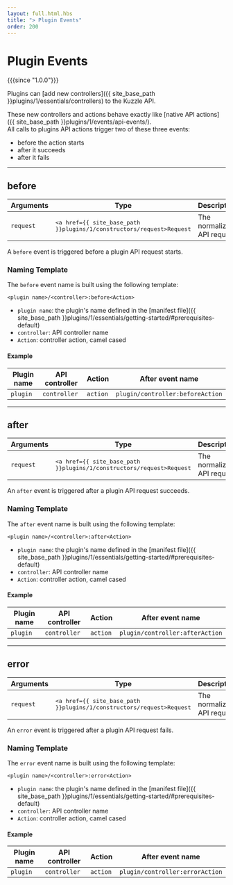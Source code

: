 ```yaml
---
layout: full.html.hbs
title: "> Plugin Events"
order: 200
---
```


# Plugin Events

{{{since "1.0.0"}}}

Plugins can [add new controllers]({{ site_base_path }}plugins/1/essentials/controllers) to the Kuzzle API. 

These new controllers and actions behave exactly like [native API actions]({{ site_base_path }}plugins/1/events/api-events/).  
All calls to plugins API actions trigger two of these three events:

* before the action starts
* after it succeeds
* after it fails

---

## before

| Arguments | Type | Description |
|-----------|------|-------------|
| `request` | <pre><a href={{ site_base_path }}plugins/1/constructors/request>Request</a></pre> | The normalized API request |

A `before` event is triggered before a plugin API request starts.

### Naming Template

The `before` event name is built using the following template:

`<plugin name>/<controller>:before<Action>`

* `plugin name`: the plugin's name defined in the [manifest file]({{ site_base_path }}plugins/1/essentials/getting-started/#prerequisites-default)
* `controller`: API controller name
* `Action`: controller action, camel cased

#### Example

| Plugin name | API controller | Action   | After event name    |
|-------------|----------------|----------|---------------------|
| `plugin`    | `controller`   | `action` | `plugin/controller:beforeAction` |

---

## after

| Arguments | Type | Description |
|-----------|------|-------------|
| `request` | <pre><a href={{ site_base_path }}plugins/1/constructors/request>Request</a></pre> | The normalized API request |

An `after` event is triggered after a plugin API request succeeds.

### Naming Template

The `after` event name is built using the following template:

`<plugin name>/<controller>:after<Action>`

* `plugin name`: the plugin's name defined in the [manifest file]({{ site_base_path }}plugins/1/essentials/getting-started/#prerequisites-default)
* `controller`: API controller name
* `Action`: controller action, camel cased

#### Example

| Plugin name | API controller | Action   | After event name    |
|-------------|----------------|----------|---------------------|
| `plugin`    | `controller`   | `action` | `plugin/controller:afterAction` |

---

## error

| Arguments | Type | Description |
|-----------|------|-------------|
| `request` | <pre><a href={{ site_base_path }}plugins/1/constructors/request>Request</a></pre> | The normalized API request |

An `error` event is triggered after a plugin API request fails.

### Naming Template

The `error` event name is built using the following template:

`<plugin name>/<controller>:error<Action>`

* `plugin name`: the plugin's name defined in the [manifest file]({{ site_base_path }}plugins/1/essentials/getting-started/#prerequisites-default)
* `controller`: API controller name
* `Action`: controller action, camel cased

#### Example

| Plugin name | API controller | Action   | After event name    |
|-------------|----------------|----------|---------------------|
| `plugin`    | `controller`   | `action` | `plugin/controller:errorAction` |
